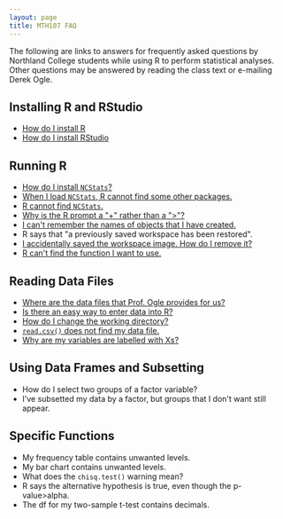 ```yaml
---
layout: page
title: MTH107 FAQ
---
```


The following are links to answers for frequently asked questions by Northland College students while using R to perform statistical analyses.  Other questions may be answered by reading the class text or e-mailing Derek Ogle.

## Installing R and RStudio
* [How do I install R](FAQs/installR.html)
* [How do I install RStudio](FAQs/installRStudio.html)

## Running R
* [How do I install `NCStats`?](FAQs/install-NCStats.html)
* [When I load `NCStats`, R cannot find some other packages.](FAQs/install-other-packages.html)
* [R cannot find `NCStats`.](FAQs/cant-find-NCStats.html)
* [Why is the R prompt a "+" rather than a ">"?](FAQs/plus-prompt.html)
* [I can't remember the names of objects that I have created.](FAQs/object-names.html)
* R says that "a previously saved workspace has been restored".
* [I accidentally saved the workspace image.  How do I remove it?](FAQs/removing-saved-workspace.html)
* [R can't find the function I want to use.](FAQs/cant-find-function.html)

## Reading Data Files
* [Where are the data files that Prof. Ogle provides for us?](FAQs/where-data.html)
* [Is there an easy way to enter data into R?](FAQs/enter-data.html)
* [How do I change the working directory?](FAQs/changing-working-directory.html)
* [`read.csv()` does not find my data file.](FAQs/cant-find-file.html)
* [Why are my variables are labelled with Xs?](FAQs/variable-called-V1.html)

## Using Data Frames and Subsetting
* How do I select two groups of a factor variable?
* I've subsetted my data by a factor, but groups that I don't want still appear.

## Specific Functions
* My frequency table contains unwanted levels.
* My bar chart contains unwanted levels.
* What does the `chisq.test()` warning mean?
* R says the alternative hypothesis is true, even though the p-value>alpha.
* The df for my two-sample t-test contains decimals.
